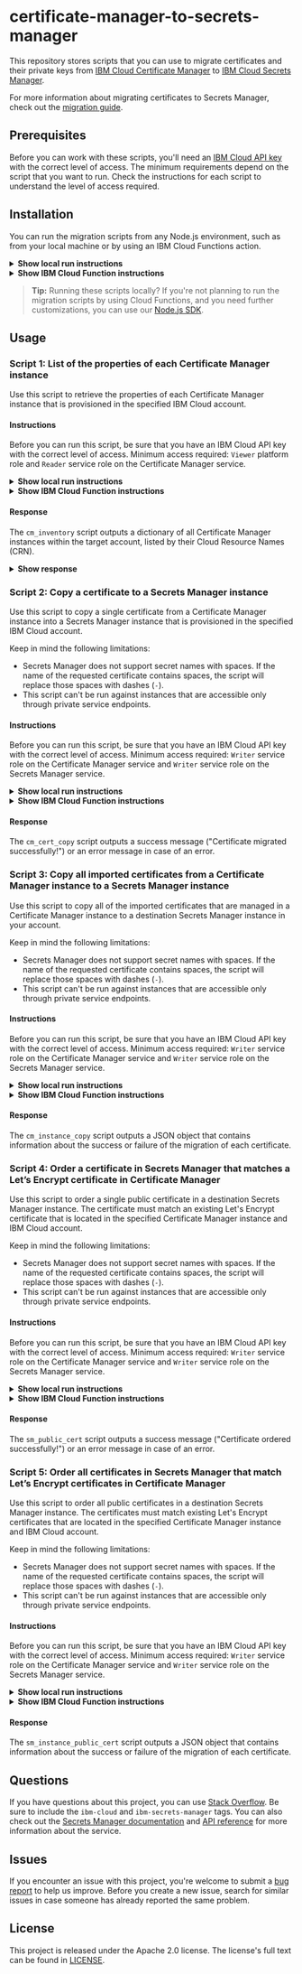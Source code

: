 # certificate-manager-to-secrets-manager

This repository stores scripts that you can use to migrate certificates and their private keys from [IBM Cloud Certificate Manager](https://www.ibm.com/cloud/certificate-manager) to [IBM Cloud Secrets Manager](https://www.ibm.com/cloud/secrets-manager).

For more information about migrating certificates to Secrets Manager, check out the [migration guide](https://cloud.ibm.com/docs/secrets-manager?topic=secrets-manager-migrate-from-certificate-manager).

## Prerequisites

Before you can work with these scripts, you'll need an [IBM Cloud API key](https://cloud.ibm.com/iam/apikeys) with the correct level of access. The minimum requirements depend on the script that you want to run. Check the instructions for each script to understand the level of access required.

## Installation

You can run the migration scripts from any Node.js environment, such as from your local machine or by using an IBM Cloud Functions action.

<details>
<summary><b>Show local run instructions</b></summary>

1. [Download and install Node.js](https://nodejs.org/en/download/). 
    
2. Download or clone this repository.

    ```sh
    git clone https://github.com/ibm-cloud-security/certificate-manager-to-secrets-manager.git
    ```

3. In your project directory, install required packages using `npm`.

    ```sh
    npm install
    ```
</details>

<details>
<summary><b>Show IBM Cloud Function instructions</b></summary>

1. Choose an option for [setting up a Node.js action](https://cloud.ibm.com/docs/openwhisk?topic=openwhisk-actions).

    You can use the IBM Cloud CLI or console to create an action. To view your available actions in the console, click the **Menu** icon **> Functions > [Actions](https://cloud.ibm.com/functions/actions)**.
   
2. Create an action that uses the **Node.js 12** runtime.
</details>

>**Tip:** Running these scripts locally? If you're not planning to run the migration scripts by using Cloud Functions, and you need further customizations, you can use our [Node.js SDK](https://github.com/IBM/secrets-manager-nodejs-sdk).

## Usage 

### Script 1: List of the properties of each Certificate Manager instance

Use this script to retrieve the properties of each Certificate Manager instance that is provisioned in the specified IBM Cloud account.

#### Instructions

Before you can run this script, be sure that you have an IBM Cloud API key with the correct level of access. Minimum access required: `Viewer` platform role and `Reader` service role on the Certificate Manager service.

<details>
<summary><b>Show local run instructions</b></summary>

1. In your command line (Windows or macOS / Linux), change into the directory that contains the `cm_migration.js` file.
2. Create the following environment variable:

    ```sh
    export CM_APIKEY=<api_key>
    ```

    Variable | Description
    --- | ---
    `CM_APIKEY` | The API key that has access to Certificate Manager instances in the target IBM Cloud account.
    `IS_TEST_ACCOUNT` | **For internal IBM teams only.** Optional. Set this variable to `true` if you are using an API key in your test IBM Cloud account. Otherwise, set to `false` (default). 


3. Run the script by using the following command:

    ```sh 
    npm run cm_inventory
    ```
</details>

<details>
<summary><b>Show IBM Cloud Function instructions</b></summary>

1. In the IBM Cloud console, click the **Menu** icon **> Functions > [Actions](https://cloud.ibm.com/functions/actions)**.
   
    If you haven't created an action yet, create one using the Node.js 12 runtime.
2. Copy the content of the `cm_migration.js` file into your IBM Cloud Functions action code.
3. Add the following parameters:

    ```sh
    SCRIPT_NAME=cm_inventory
    CM_APIKEY=<api_key>
    ```
    
    Parameter | Description
    --- | ---
    `SCRIPT_NAME` | Targets the script to run. To retrieve the properties of your Certificate Manager instances, use `cm_inventory`.
    `CM_APIKEY` | The API key that has access to Certificate Manager instances in the target IBM Cloud account.
    `IS_TEST_ACCOUNT` | **For internal IBM teams only.** Optional. Set this variable to `true` if you are using an API key in your test IBM Cloud account. Otherwise, set to `false` (default). 


4. Click **Invoke** to run the script.

</details>
 
#### Response

The `cm_inventory` script outputs a dictionary of all Certificate Manager instances within the target account, listed by their Cloud Resource Names (CRN).

<details>
<summary><b>Show response</b></summary>

For each instance, the following data is displayed:

Property | Description
--- | ---
Region | The region in which the Certificate Manager instance is located.
Resource group ID | The ID of the resource group that contains the Certificate Manager instance.
Name | The name of the Certificate Manager instance.
CRN | The Cloud Resource Name (CRN) that uniquely identifies the Certificate Manager instance.
Is BYOK | Specifies whether the instance is integrated with a key management service (KMS), such as IBM Key Protect, that supports Bring Your Own Keys or [customer-managed encryption](https://cloud.ibm.com/docs/certificate-manager?topic=certificate-manager-mng-data#about-encryption).<br><br><ul><li>`kms_info`: The ID and URL of the KMS instance that is associated with the Certificate Manager instance.</li><li>`tek_id`: The CRN of the root key that is associated with the Certificate Manager instance. 
Is private only | Specifies whether the instance is accessible only through [private service endpoints](https://cloud.ibm.com/docs/certificate-manager?topic=certificate-manager-service-connection).
Number of managed certificates | Not supported for private-only instances.
Number of configured notification channels | Not supported for private-only instances.
List of certificate IDs (CRN) | Not supported for private-only instances.
</details>

### Script 2: Copy a certificate to a Secrets Manager instance

Use this script to copy a single certificate from a Certificate Manager instance into a Secrets Manager instance that is provisioned in the specified IBM Cloud account.

Keep in mind the following limitations:

* Secrets Manager does not support secret names with spaces. If the name of the requested certificate contains spaces, the script will replace those spaces with dashes (`-`).
* This script can't be run against instances that are accessible only through private service endpoints. 

#### Instructions

Before you can run this script, be sure that you have an IBM Cloud API key with the correct level of access. Minimum access required: `Writer` service role on the Certificate Manager service and `Writer` service role on the Secrets Manager service.

<details>
<summary><b>Show local run instructions</b></summary>

1. In your command line (Windows or macOS / Linux), change into the directory that contains the `cm_migration.js` file.
2. Create the following environment variables:

    ```sh
    export CM_APIKEY=<your_certificate_manager_api_key>
    export SM_APIKEY=<your_secrets_manager_api_key>
    export CM_INSTANCE_CRN=<certificate_manager_instance_CRN>
    export SM_INSTANCE_CRN=<secrets_manager_instance_CRN>
    export CERTIFICATE_ID=<certificate_UUID>
    ```

    Variable | Description
    --- | ---
    `CM_APIKEY` | The API key that has access to the Certificate Manager instance that contains the certificate that you want to copy.
    `SM_APIKEY` | The API key that has access to the Secrets Manager instance where you'd like to copy your certificate to.
    `CM_INSTANCE_CRN` | The Cloud Resource Name (CRN) that uniquely identifies the Certificate Manager instance. 
    `SM_INSTANCE_CRN` | The Cloud Resource Name (CRN) that uniquely identifies the Certificate Manager instance. You can find the CRN of your instance in the **Settings** page of the Secrets Manager service dashboard. 
    `CERTIFICATE_ID` | The ID (UUID) of the requested certificate.
    `SECRET_GROUP_NAME` | Optional. The name of the secret group in the target Secrets Manager instance that you want to assign to the certificate.
    `ONLY_IMPORTED` | Optional. Specifies whether the script should migrate imported certificates only. To copy imported certificates only, set to `true` (default). If otherwise, set to `false`.


3. Run the script by using the following command:

    ```sh 
    npm run cm_cert_copy
    ```
</details>

<details>
<summary><b>Show IBM Cloud Function instructions</b></summary>

1. In the IBM Cloud console, click the **Menu** icon **> Functions > [Actions](https://cloud.ibm.com/functions/actions)**.
   
    If you haven't created an action yet, create one using the Node.js 12 runtime.
2. Copy the content of the `cm_migration.js` file into your IBM Cloud Functions action code.
3. Add the following parameters:

    ```sh
    SCRIPT_NAME=cm_cert_copy
    CM_APIKEY=<your_certificate_manager_api_key>
    SM_APIKEY=<your_secrets_manager_api_key>
    CM_INSTANCE_CRN=<certificate_manager_instance_CRN>
    SM_INSTANCE_CRN=<secrets_manager_instance_CRN>
    CERTIFICATE_ID=<certificate_UUID>
    ```
    
    Parameter | Description
    --- | ---
    `SCRIPT_NAME` | Targets the script to run. To copy a single certificate from a Certificate Manager instance to a Secrets Manager instance, use `cm_cert_copy`.
    `CM_APIKEY` | The API key that has access to the Certificate Manager instance that contains the certificate that you want to copy.
    `SM_APIKEY` | The API key that has access to the Secrets Manager instance where you'd like to copy your certificate to.
    `CM_INSTANCE_CRN` | The Cloud Resource Name (CRN) that uniquely identifies the Certificate Manager instance. 
    `SM_INSTANCE_CRN` | The Cloud Resource Name (CRN) that uniquely identifies the Certificate Manager instance. You can find the CRN of your instance in the **Settings** page of the Secrets Manager service dashboard. 
    `CERTIFICATE_ID` | The ID (UUID) of the requested certificate.
    `SECRET_GROUP_NAME` | Optional. The name of the secret group in the target Secrets Manager instance that you want to assign to the certificate.
    `ONLY_IMPORTED` | Optional. Specifies whether the script should migrate imported certificates only. To copy imported certificates only, set to `true` (default). If otherwise, set to `false`.

4. Click **Invoke** to run the script.

</details>

#### Response

The `cm_cert_copy` script outputs a success message ("Certificate migrated successfully!") or an error message in case of an error.

### Script 3: Copy all imported certificates from a Certificate Manager instance to a Secrets Manager instance

Use this script to copy all of the imported certificates that are managed in a Certificate Manager instance to a destination Secrets Manager instance in your account.

Keep in mind the following limitations:

* Secrets Manager does not support secret names with spaces. If the name of the requested certificate contains spaces, the script will replace those spaces with dashes (`-`).
* This script can't be run against instances that are accessible only through private service endpoints. 

#### Instructions

Before you can run this script, be sure that you have an IBM Cloud API key with the correct level of access. Minimum access required: `Writer` service role on the Certificate Manager service and `Writer` service role on the Secrets Manager service.

<details>
<summary><b>Show local run instructions</b></summary>

1. In your command line (Windows or macOS / Linux), change into the directory that contains the `cm_migration.js` file.
2. Create the following environment variables:

    ```sh
    export CM_APIKEY=<your_certificate_manager_api_key>
    export SM_APIKEY=<your_secrets_manager_api_key>
    export CM_INSTANCE_CRN=<certificate_manager_instance_CRN>
    export SM_INSTANCE_CRN=<secrets_manager_instance_CRN>
    ```

    Variable | Description
    --- | ---
    `CM_APIKEY` | The API key that has access to the Certificate Manager instance that contains the certificates that you want to copy.
    `SM_APIKEY` | The API key that has access to the Secrets Manager instance where you'd like to copy your certificates to.
    `CM_INSTANCE_CRN` | The Cloud Resource Name (CRN) that uniquely identifies the Certificate Manager instance. 
    `SM_INSTANCE_CRN` | The Cloud Resource Name (CRN) that uniquely identifies the Certificate Manager instance. You can find the CRN of your instance in the **Settings** page of the Secrets Manager service dashboard. 
    `SECRET_GROUP_NAME` | Optional. The name of the secret group in the target Secrets Manager instance that you want to assign to the certificates.
    `ONLY_IMPORTED` | Optional. Specifies whether the script should migrate imported certificates only. To copy imported certificates only, set to `true` (default). If otherwise, set to `false`.


3. Run the script by using the following command:

    ```sh 
    npm run cm_instance_copy
    ```
</details>

<details>
<summary><b>Show IBM Cloud Function instructions</b></summary>


1. In the IBM Cloud console, click the **Menu** icon **> Functions > [Actions](https://cloud.ibm.com/functions/actions)**.
   
    If you haven't created an action yet, create one using the Node.js 12 runtime.
2. Copy the content of the `cm_migration.js` file into your cloud function action code.
3. Add the following parameters:

    ```sh
    SCRIPT_NAME=cm_instance_copy
    CM_APIKEY=<your_certificate_manager_api_key>
    SM_APIKEY=<your_secrets_manager_api_key>
    CM_INSTANCE_CRN=<certificate_manager_instance_CRN>
    SM_INSTANCE_CRN=<secrets_manager_instance_CRN>
    ```
    
    Parameter | Description
    --- | ---
    `SCRIPT_NAME` | Targets the script to run. To copy all certificates from a Certificate Manager instance to a Secrets Manager instance, use `cm_instance_copy`.
    `CM_APIKEY` | The API key that has access to the Certificate Manager instance that contains the certificates that you want to copy.
    `SM_APIKEY` | The API key that has access to the Secrets Manager instance where you'd like to copy your certificates to.
    `CM_INSTANCE_CRN` | The Cloud Resource Name (CRN) that uniquely identifies the Certificate Manager instance. 
    `SM_INSTANCE_CRN` | The Cloud Resource Name (CRN) that uniquely identifies the Certificate Manager instance. You can find the CRN of your instance in the **Settings** page of the Secrets Manager service dashboard. 
    `SECRET_GROUP_NAME` | Optional. The name of the secret group in the target Secrets Manager instance that you want to assign to the certificates.
    `ONLY_IMPORTED` | Optional. Specifies whether the script should migrate imported certificates only. To copy imported certificates only, set to `true` (default). If otherwise, set to `false`.


4. Click **Invoke** to run the script.

</details>

#### Response

The `cm_instance_copy` script outputs a JSON object that contains information about the success or failure of the migration of each certificate.

### Script 4: Order a certificate in Secrets Manager that matches a Let’s Encrypt certificate in Certificate Manager

Use this script to order a single public certificate in a destination Secrets Manager instance. The certificate must match an existing Let's Encrypt certificate that is located in the specified Certificate Manager instance and IBM Cloud account.

Keep in mind the following limitations:

* Secrets Manager does not support secret names with spaces. If the name of the requested certificate contains spaces, the script will replace those spaces with dashes (`-`).
* This script can't be run against instances that are accessible only through private service endpoints. 

#### Instructions

Before you can run this script, be sure that you have an IBM Cloud API key with the correct level of access. Minimum access required: `Writer` service role on the Certificate Manager service and `Writer` service role on the Secrets Manager service.

<details>
<summary><b>Show local run instructions</b></summary>

1. In your command line (Windows or macOS / Linux), change into the directory that contains the `cm_migration.js` file.
2. Create the following environment variables:

    ```sh
    export CM_APIKEY=<your_certificate_manager_api_key>
    export SM_APIKEY=<your_secrets_manager_api_key>
    export CM_INSTANCE_CRN=<certificate_manager_instance_CRN>
    export SM_INSTANCE_CRN=<secrets_manager_instance_CRN>
    export CERTIFICATE_ID=<certificate_UUID>
    export CA_CONFIGURATION_NAME=<ca_configuration_name>
    export DNS_PROVIDER_CONFIGURATION_NAME=<dns_provider_configuration_name>
    ```

    Variable | Description
    --- | ---
    `CM_APIKEY` | The API key that has access to the Certificate Manager instance that contains the certificate that you want to order in Secrets Manager.
    `SM_APIKEY` | The API key that has access to the Secrets Manager instance where you'd like to order the certificate.
    `CM_INSTANCE_CRN` | The Cloud Resource Name (CRN) that uniquely identifies the Certificate Manager instance. 
    `SM_INSTANCE_CRN` | The Cloud Resource Name (CRN) that uniquely identifies the Certificate Manager instance. You can find the CRN of your instance in the **Settings** page of the Secrets Manager service dashboard. 
    `CERTIFICATE_ID` | The ID (UUID) of the requested certificate.
    `CA_CONFIGURATION_NAME` | The name of the certificate authority (CA) configuration in Secrets Manager.
    `DNS_PROVIDER_CONFIGURATION_NAME` | The name of the DNS provider configuration in Secrets Manager.
    `SECRET_GROUP_NAME` | Optional. The name of the secret group in the target Secrets Manager instance that you want to assign to the certificate.
    `BUNDLE_CERTS` | Optional. Set to `false` for the certificate file to contain only the issued certificate, and `true` (default) otherwise.
    

3. Run the script by using the following command:

    ```sh 
    npm run sm_public_cert
    ```
</details>

<details>
<summary><b>Show IBM Cloud Function instructions</b></summary>

1. In the IBM Cloud console, click the **Menu** icon **> Functions > [Actions](https://cloud.ibm.com/functions/actions)**.
   
    If you haven't created an action yet, create one using the Node.js 12 runtime.
2. Copy the content of the `cm_migration.js` file into your IBM Cloud Functions action code.
3. Add the following parameters:

    ```sh
    SCRIPT_NAME=sm_public_cert
    CM_APIKEY=<your_certificate_manager_api_key>
    SM_APIKEY=<your_secrets_manager_api_key>
    CM_INSTANCE_CRN=<certificate_manager_instance_CRN>
    SM_INSTANCE_CRN=<secrets_manager_instance_CRN>
    CERTIFICATE_ID=<certificate_UUID>
    CA_CONFIGURATION_NAME=<ca_configuration_name>
    DNS_PROVIDER_CONFIGURATION_NAME=<dns_provider_configuration_name>
    ```
    
    Parameter | Description
    --- | ---
    `SCRIPT_NAME` | Targets the script to run. To order a certificate in Secrets Manager that matches a Let’s Encrypt certificate in CM, use `sm_public_cert`.
    `CM_APIKEY` | The API key that has access to the Certificate Manager instance that contains the certificate that you want to order in Secrets Manager.
    `SM_APIKEY` | The API key that has access to the Secrets Manager instance where you'd like to order the certificate.
    `CM_INSTANCE_CRN` | The Cloud Resource Name (CRN) that uniquely identifies the Certificate Manager instance. 
    `SM_INSTANCE_CRN` | The Cloud Resource Name (CRN) that uniquely identifies the Certificate Manager instance. You can find the CRN of your instance in the **Settings** page of the Secrets Manager service dashboard. 
    `CERTIFICATE_ID` | The ID (UUID) of the requested certificate.
    `CA_CONFIGURATION_NAME` | The name of the certificate authority (CA) configuration in Secrets Manager.
    `DNS_PROVIDER_CONFIGURATION_NAME` | The name of the DNS provider configuration in Secrets Manager.
    `SECRET_GROUP_NAME` | Optional. The name of the secret group in the target Secrets Manager instance that you want to assign to the certificate.
    `BUNDLE_CERTS` | Optional. Set to `false` for the certificate file to contain only the issued certificate, and `true` (default) if otherwise.


4. Click **Invoke** to run the script.

</details>

#### Response

The `sm_public_cert` script outputs a success message ("Certificate ordered successfully!") or an error message in case of an error.

### Script 5: Order all certificates in Secrets Manager that match Let’s Encrypt certificates in Certificate Manager

Use this script to order all public certificates in a destination Secrets Manager instance. The certificates must match existing Let's Encrypt certificates that are located in the specified Certificate Manager instance and IBM Cloud account.

Keep in mind the following limitations:

* Secrets Manager does not support secret names with spaces. If the name of the requested certificate contains spaces, the script will replace those spaces with dashes (`-`).
* This script can't be run against instances that are accessible only through private service endpoints. 

#### Instructions

Before you can run this script, be sure that you have an IBM Cloud API key with the correct level of access. Minimum access required: `Writer` service role on the Certificate Manager service and `Writer` service role on the Secrets Manager service.

<details>
<summary><b>Show local run instructions</b></summary>

1. In your command line (Windows or macOS / Linux), change into the directory that contains the `cm_migration.js` file.
2. Create the following environment variables:

    ```sh
    export SCRIPT_NAME=sm_instance_public_cert
    export CM_APIKEY=<your_certificate_manager_api_key>
    export SM_APIKEY=<your_secrets_manager_api_key>
    export CM_INSTANCE_CRN=<certificate_manager_instance_CRN>
    export SM_INSTANCE_CRN=<secrets_manager_instance_CRN>
    export CA_CONFIGURATION_NAME=<ca_configuration_name>
    export DNS_PROVIDER_CONFIGURATION_NAME=<dns_provider_configuration_name>
    ```

    Variable | Description
    --- | ---
    `SCRIPT_NAME` | Targets the script to run. To order all of the certificates in Secrets Manager that matches a Let’s Encrypt certificate in a specific instance of CM, use `sm_instance_public_cert`.
    `CM_APIKEY` | The API key that has access to the Certificate Manager instance that contains the certificates that you want to order in Secrets Manager.
    `SM_APIKEY` | The API key that has access to the Secrets Manager instance where you'd like to order the certificates.
    `CM_INSTANCE_CRN` | The Cloud Resource Name (CRN) that uniquely identifies the Certificate Manager instance. 
    `SM_INSTANCE_CRN` | The Cloud Resource Name (CRN) that uniquely identifies the Certificate Manager instance. You can find the CRN of your instance in the **Settings** page of the Secrets Manager service dashboard. 
    `CA_CONFIGURATION_NAME` | The name of the certificate authority (CA) configuration in Secrets Manager. 
    `DNS_PROVIDER_CONFIGURATION_NAME` | The name of the DNS provider configuration in Secrets Manager.
    `SECRET_GROUP_NAME` | Optional. The name of the secret group in the target Secrets Manager instance that you want to assign to the certificate.
    `BUNDLE_CERTS` | Optional. Set to `false` for the certificate file to contain only the issued certificate, and `true` (default) if otherwise.


3. Run the script by using the following command:

    ```sh 
    npm run sm_instance_public_cert
    ```
</details>

<details>
<summary><b>Show IBM Cloud Function instructions</b></summary>

1. In the IBM Cloud console, click the **Menu** icon **> Functions > [Actions](https://cloud.ibm.com/functions/actions)**.
   
    If you haven't created an action yet, create one using the Node.js 12 runtime.
2. Copy the content of the `cm_migration.js` file into your cloud function action code.
3. Add the following parameters:

    ```sh
    SCRIPT_NAME=sm_instance_public_cert
    CM_APIKEY=<your_certificate_manager_api_key>
    SM_APIKEY=<your_secrets_manager_api_key>
    CM_INSTANCE_CRN=<certificate_manager_instance_CRN>
    SM_INSTANCE_CRN=<secrets_manager_instance_CRN>
    CA_CONFIGURATION_NAME=<ca_configuration_name>
    DNS_PROVIDER_CONFIGURATION_NAME=<dns_provider_configuration_name>
    ```
    
    Parameter | Description
    --- | ---
    `SCRIPT_NAME` | Targets the script to run. To order all of the certificates in Secrets Manager that matches a Let’s Encrypt certificate in a specific instance of CM, use `sm_instance_public_cert`.
    `CM_APIKEY` | The API key that has access to the Certificate Manager instance that contains the certificates that you want to order in Secrets Manager.
    `SM_APIKEY` | The API key that has access to the Secrets Manager instance where you'd like to order the certificates.
    `CM_INSTANCE_CRN` | The Cloud Resource Name (CRN) that uniquely identifies the Certificate Manager instance. 
    `SM_INSTANCE_CRN` | The Cloud Resource Name (CRN) that uniquely identifies the Certificate Manager instance. You can find the CRN of your instance in the **Settings** page of the Secrets Manager service dashboard. 
    `CA_CONFIGURATION_NAME` | The name of the certificate authority (CA) configuration in Secrets Manager.
    `DNS_PROVIDER_CONFIGURATION_NAME` | The name of the DNS provider configuration in Secrets Manager.
    `SECRET_GROUP_NAME` | Optional. The name of the secret group in the target Secrets Manager instance that you want to assign to the certificate.
    `BUNDLE_CERTS` | Optional. Set to `false` for the certificate file to contain only the issued certificate, and `true` (default) if otherwise.


4. Click **Invoke** to run the script.

</details>

#### Response

The `sm_instance_public_cert` script outputs a JSON object that contains information about the success or failure of the migration of each certificate.

## Questions

If you have questions about this project, you can use [Stack Overflow](https://stackoverflow.com/questions/tagged/ibm-secrets-manager). Be sure to include the `ibm-cloud` and `ibm-secrets-manager` tags. You can also check out the [Secrets Manager documentation](https://cloud.ibm.com/docs/secrets-manager) and [API reference](https://cloud.ibm.com/apidocs/secrets-manager) for more information about the service.

## Issues

If you encounter an issue with this project, you're welcome to submit a [bug report](https://github.com/ibm-cloud-security/certificate-manager-to-secrets-manager/issues) to help us improve. Before you create a new issue, search for similar issues in case someone has already reported the same problem.

## License

This project is released under the Apache 2.0 license. The license's full text can be found in [LICENSE](LICENSE).

